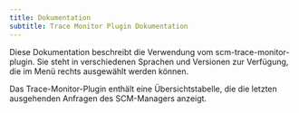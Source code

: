 ```yaml
---
title: Dokumentation
subtitle: Trace Monitor Plugin Dokumentation
---
```

Diese Dokumentation beschreibt die Verwendung vom scm-trace-monitor-plugin. Sie steht in verschiedenen Sprachen und Versionen zur Verfügung, die im Menü rechts ausgewählt werden können.

Das Trace-Monitor-Plugin enthält eine Übersichtstabelle, die die letzten ausgehenden Anfragen des SCM-Managers anzeigt.
